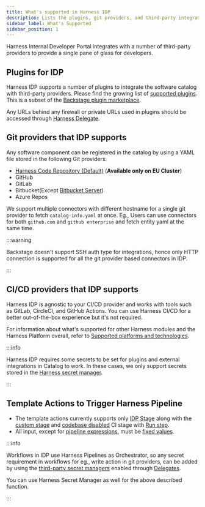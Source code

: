 ```yaml
---
title: What's supported in Harness IDP
description: Lists the plugins, git providers, and third-party integrations supported in IDP.
sidebar_label: What's Supported
sidebar_position: 1
---
```


Harness Internal Developer Portal integrates with a number of third-party providers to provide a single pane of glass for developers.

## Plugins for IDP

Harness IDP supports a number of plugins to integrate the software catalog with third-party providers. Please find the growing list of [supported plugins](/docs/category/available-plugins). This is a subset of the [Backstage plugin marketplace](https://backstage.io/plugins).

Any URLs behind any firewall or private URLs used in plugins should be accessed through [Harness Delegate](https://developer.harness.io/docs/platform/delegates/delegate-concepts/delegate-overview/). 

## Git providers that IDP supports

Any software component can be registered in the catalog by using a YAML file stored in the following Git providers:

* [Harness Code Repository (Default)](https://www.harness.io/products/code-repository) (**Available only on EU Cluster**)
* GitHub
* GitLab
* Bitbucket(Except [Bitbucket Server](https://www.atlassian.com/migration/assess/journey-to-cloud))
* Azure Repos

We support multiple connectors with different hostname for a single git provider to fetch `catalog-info.yaml` at once. Eg., Users can  use connectors for both `github.com` and `github enterprise` and fetch entity yaml at the same time.

:::warning

Backstage doesn't support SSH auth type for integrations, hence only HTTP connection is supported for all the git provider based connectors in IDP.

:::

## CI/CD providers that IDP supports

Harness IDP is agnostic to your CI/CD provider and works with tools such as GitLab, CircleCI, and GitHub Actions. You can use Harness CI/CD for a better out-of-the-box experience but it's not required.

For information about what's supported for other Harness modules and the Harness Platform overall, refer to [Supported platforms and technologies](/docs/platform/platform-whats-supported.md).

:::info

Harness IDP requires some secrets to be set for plugins and external integrations in Catalog to work. In these cases, we only support secrets stored in the [Harness secret manager](/docs/platform/secrets/secrets-management/harness-secret-manager-overview).

:::

## Template Actions to Trigger Harness Pipeline

- The template actions currently supports only [IDP Stage](https://developer.harness.io/docs/internal-developer-portal/flows/idp-stage) along with the [custom stage](https://developer.harness.io/docs/platform/pipelines/add-a-stage/#add-a-custom-stage) and [codebase disabled](/docs/continuous-integration/use-ci/codebase-configuration/create-and-configure-a-codebase.md#disable-clone-codebase-for-specific-stages) CI stage with [Run step](https://developer.harness.io/docs/continuous-integration/use-ci/run-step-settings).
- All input, except for [pipeline expressions](https://developer.harness.io/docs/platform/variables-and-expressions/harness-variables/#pipeline-expressions), must be [fixed values](https://developer.harness.io/docs/platform/variables-and-expressions/runtime-inputs/#fixed-values).

:::info

Workflows in IDP use Harness Pipelines as Orchestrator, so any secret requirement in workflows for eg., write action in git providers, can be added by using the [third-party secret managers](https://developer.harness.io/docs/platform/secrets/secrets-management/harness-secret-manager-overview#using-third-party-secret-managers) enabled through [Delegates](https://developer.harness.io/docs/platform/secrets/secrets-management/harness-secret-manager-overview#harness-secret-management-process-overview). 

You can use Harness Secret Manager as well for the above described function. 

:::
